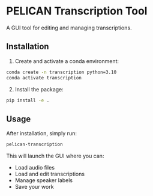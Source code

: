 # PELICAN Transcription Tool

A GUI tool for editing and managing transcriptions.

## Installation

1. Create and activate a conda environment:
```bash
conda create -n transcription python=3.10
conda activate transcription
```

2. Install the package:
```bash
pip install -e .
```

## Usage

After installation, simply run:
```bash
pelican-transcription
```

This will launch the GUI where you can:
- Load audio files
- Load and edit transcriptions
- Manage speaker labels
- Save your work 